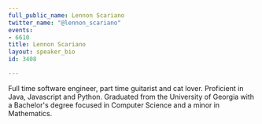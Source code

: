 ```yaml
---
full_public_name: Lennon Scariano
twitter_name: "@lennon_scariano"
events:
- 6610
title: Lennon Scariano
layout: speaker_bio
id: 3408

---
```

Full time software engineer, part time guitarist and cat lover. Proficient in Java, Javascript and Python. Graduated from the University of Georgia with a Bachelor's degree focused in Computer Science and a minor in Mathematics.